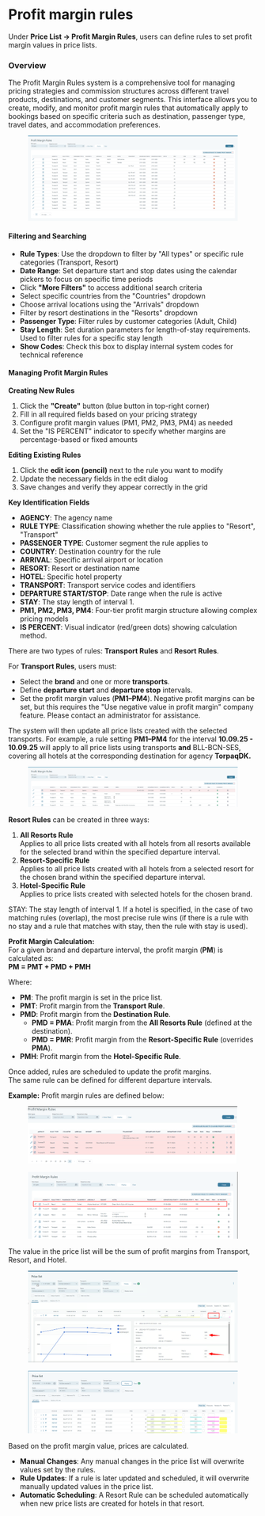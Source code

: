 # Profit margin rules

Under **Price List → Profit Margin Rules**, users can define rules to set profit margin values in price lists.

### Overview

The Profit Margin Rules system is a comprehensive tool for managing pricing strategies and commission structures across different travel products, destinations, and customer segments. This interface allows you to create, modify, and monitor profit margin rules that automatically apply to bookings based on specific criteria such as destination, passenger type, travel dates, and accommodation preferences.

<figure><img src=".gitbook/assets/image (5).png" alt=""><figcaption></figcaption></figure>

#### Filtering and Searching

* **Rule Types**: Use the dropdown to filter by "All types" or specific rule categories (Transport, Resort)
* **Date Range**: Set departure start and stop dates using the calendar pickers to focus on specific time periods
* Click **"More Filters"** to access additional search criteria
* Select specific countries from the "Countries" dropdown
* Choose arrival locations using the "Arrivals" dropdown
* Filter by resort destinations in the "Resorts" dropdown
* **Passenger Type**: Filter rules by customer categories (Adult, Child)
* **Stay Length**: Set duration parameters for length-of-stay requirements. Used to filter rules for a specific stay length
* **Show Codes**: Check this box to display internal system codes for technical reference

#### Managing Profit Margin Rules

**Creating New Rules**

1. Click the **"Create"** button (blue button in top-right corner)
2. Fill in all required fields based on your pricing strategy
3. Configure profit margin values (PM1, PM2, PM3, PM4) as needed
4. Set the "IS PERCENT" indicator to specify whether margins are percentage-based or fixed amounts

**Editing Existing Rules**

1. Click the **edit icon (pencil)** next to the rule you want to modify
2. Update the necessary fields in the edit dialog
3. Save changes and verify they appear correctly in the grid

**Key Identification Fields**

* **AGENCY**: The agency name&#x20;
* **RULE TYPE**: Classification showing whether the rule applies to "Resort", "Transport"
* **PASSENGER TYPE**: Customer segment the rule applies to
* **COUNTRY**: Destination country for the rule
* **ARRIVAL**: Specific arrival airport or location
* **RESORT**: Resort or destination name
* **HOTEL**: Specific hotel property&#x20;
* **TRANSPORT**: Transport service codes and identifiers
* **DEPARTURE START/STOP**: Date range when the rule is active
* **STAY**: The stay length of interval 1.
* **PM1, PM2, PM3, PM4**: Four-tier profit margin structure allowing complex pricing models
* **IS PERCENT**: Visual indicator (red/green dots) showing calculation method.

There are two types of rules: **Transport Rules** and **Resort Rules**.

For **Transport Rules**, users must:

* Select the **brand** and one or more **transports**.
* Define **departure start** and **departure stop** intervals.
* Set the profit margin values (**PM1–PM4**). Negative profit margins can be set, but this requires the "Use negative value in profit margin" company feature. Please contact an administrator for assistance.

The system will then update all price lists created with the selected transports. For example, a rule setting **PM1–PM4** for the interval **10.09.25 - 10.09.25** will apply to all price lists using transports **and** BLL-BCN-SES, covering all hotels at the corresponding destination for agency **TorpaqDK.**

<figure><img src=".gitbook/assets/image (4).png" alt=""><figcaption></figcaption></figure>

**Resort Rules** can be created in three ways:

1. **All Resorts Rule**\
   Applies to all price lists created with all hotels from all resorts available for the selected brand within the specified departure interval.
2. **Resort-Specific Rule**\
   Applies to all price lists created with all hotels from a selected resort for the chosen brand within the specified departure interval.
3. **Hotel-Specific Rule**\
   Applies to price lists created with selected hotels for the chosen brand.

STAY: The stay length of interval 1.  If a hotel is specified, in the case of two matching rules (overlap), the most precise rule wins (if there is a rule with no stay and a rule that matches with stay, then the rule with stay is used).

**Profit Margin Calculation:**\
For a given brand and departure interval, the profit margin (**PM**) is calculated as:\
**PM = PMT + PMD + PMH**

Where:

* **PM**: The profit margin is set in the price list.
* **PMT**: Profit margin from the **Transport Rule**.
* **PMD**: Profit margin from the **Destination Rule**.
  * **PMD = PMA**: Profit margin from the **All Resorts Rule** (defined at the destination).
  * **PMD = PMR**: Profit margin from the **Resort-Specific Rule** (overrides **PMA**).
* **PMH**: Profit margin from the **Hotel-Specific Rule**.

Once added, rules are scheduled to update the profit margins.\
The same rule can be defined for different departure intervals.

**Example:** Profit margin rules are defined below:

<figure><img src=".gitbook/assets/image (6).png" alt=""><figcaption></figcaption></figure>

<figure><img src=".gitbook/assets/image (7).png" alt=""><figcaption></figcaption></figure>

The value in the price list will be the sum of profit margins from Transport, Resort, and Hotel.

<figure><img src=".gitbook/assets/image (8).png" alt=""><figcaption></figcaption></figure>

<figure><img src=".gitbook/assets/image (158).png" alt=""><figcaption></figcaption></figure>

Based on the profit margin value, prices are calculated.

* **Manual Changes**: Any manual changes in the price list will overwrite values set by the rules.
* **Rule Updates**: If a rule is later updated and scheduled, it will overwrite manually updated values in the price list.
* **Automatic Scheduling**: A Resort Rule can be scheduled automatically when new price lists are created for hotels in that resort.
